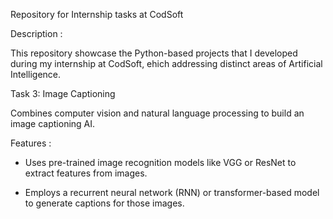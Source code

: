Repository for Internship tasks at CodSoft


Description : 

This repository showcase the Python-based projects that I developed during my internship at CodSoft, ehich addressing distinct areas of Artificial Intelligence.


Task 3: Image Captioning

Combines computer vision and natural language processing to build an image captioning AI.

Features : 
- Uses pre-trained image recognition models like VGG or ResNet to extract features from images.
          
- Employs a recurrent neural network (RNN) or transformer-based model to generate captions for those images.

